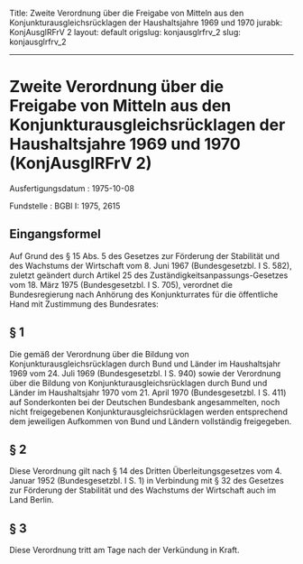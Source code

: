 Title: Zweite Verordnung über die Freigabe von Mitteln aus den Konjunkturausgleichsrücklagen
  der Haushaltsjahre 1969 und 1970
jurabk: KonjAusglRFrV 2
layout: default
origslug: konjausglrfrv_2
slug: konjausglrfrv_2

---

# Zweite Verordnung über die Freigabe von Mitteln aus den Konjunkturausgleichsrücklagen der Haushaltsjahre 1969 und 1970 (KonjAusglRFrV 2)

Ausfertigungsdatum
:   1975-10-08

Fundstelle
:   BGBl I: 1975, 2615



## Eingangsformel

Auf Grund des § 15 Abs. 5 des Gesetzes zur Förderung der Stabilität
und des Wachstums der Wirtschaft vom 8. Juni 1967 (Bundesgesetzbl. I
S. 582), zuletzt geändert durch Artikel 25 des
Zuständigkeitsanpassungs-Gesetzes vom 18. März 1975 (Bundesgesetzbl. I
S. 705), verordnet die Bundesregierung nach Anhörung des
Konjunkturrates für die öffentliche Hand mit Zustimmung des
Bundesrates:


## § 1

Die gemäß der Verordnung über die Bildung von
Konjunkturausgleichsrücklagen durch Bund und Länder im Haushaltsjahr
1969 vom 24. Juli 1969 (Bundesgesetzbl. I S. 940) sowie der Verordnung
über die Bildung von Konjunkturausgleichsrücklagen durch Bund und
Länder im Haushaltsjahr 1970 vom 21. April 1970 (Bundesgesetzbl. I S.
411) auf Sonderkonten bei der Deutschen Bundesbank angesammelten, noch
nicht freigegebenen Konjunkturausgleichsrücklagen werden entsprechend
dem jeweiligen Aufkommen von Bund und Ländern vollständig freigegeben.


## § 2

Diese Verordnung gilt nach § 14 des Dritten Überleitungsgesetzes vom
4\. Januar 1952 (Bundesgesetzbl. I S. 1) in Verbindung mit § 32 des
Gesetzes zur Förderung der Stabilität und des Wachstums der Wirtschaft
auch im Land Berlin.


## § 3

Diese Verordnung tritt am Tage nach der Verkündung in Kraft.


